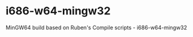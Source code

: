 i686-w64-mingw32
================

MinGW64 build based on Ruben's Compile scripts - i686-w64-mingw32